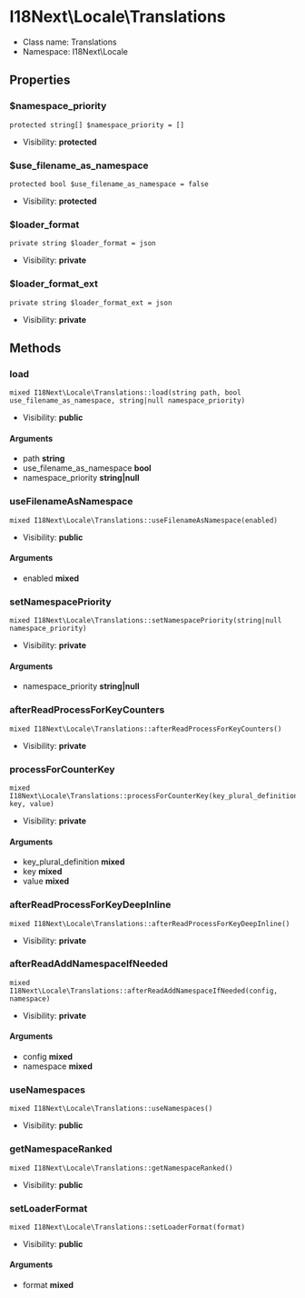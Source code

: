 I18Next\Locale\Translations
===============






* Class name: Translations
* Namespace: I18Next\Locale





Properties
----------


### $namespace_priority

    protected string[] $namespace_priority = []





* Visibility: **protected**


### $use_filename_as_namespace

    protected bool $use_filename_as_namespace = false





* Visibility: **protected**


### $loader_format

    private string $loader_format = json





* Visibility: **private**


### $loader_format_ext

    private string $loader_format_ext = json





* Visibility: **private**


Methods
-------


### load

    mixed I18Next\Locale\Translations::load(string path, bool use_filename_as_namespace, string|null namespace_priority)





* Visibility: **public**


#### Arguments
* path **string**
* use_filename_as_namespace **bool**
* namespace_priority **string|null**



### useFilenameAsNamespace

    mixed I18Next\Locale\Translations::useFilenameAsNamespace(enabled)





* Visibility: **public**


#### Arguments
* enabled **mixed**



### setNamespacePriority

    mixed I18Next\Locale\Translations::setNamespacePriority(string|null namespace_priority)





* Visibility: **private**


#### Arguments
* namespace_priority **string|null**



### afterReadProcessForKeyCounters

    mixed I18Next\Locale\Translations::afterReadProcessForKeyCounters()





* Visibility: **private**




### processForCounterKey

    mixed I18Next\Locale\Translations::processForCounterKey(key_plural_definition, key, value)





* Visibility: **private**


#### Arguments
* key_plural_definition **mixed**
* key **mixed**
* value **mixed**



### afterReadProcessForKeyDeepInline

    mixed I18Next\Locale\Translations::afterReadProcessForKeyDeepInline()





* Visibility: **private**




### afterReadAddNamespaceIfNeeded

    mixed I18Next\Locale\Translations::afterReadAddNamespaceIfNeeded(config, namespace)





* Visibility: **private**


#### Arguments
* config **mixed**
* namespace **mixed**



### useNamespaces

    mixed I18Next\Locale\Translations::useNamespaces()





* Visibility: **public**




### getNamespaceRanked

    mixed I18Next\Locale\Translations::getNamespaceRanked()





* Visibility: **public**




### setLoaderFormat

    mixed I18Next\Locale\Translations::setLoaderFormat(format)





* Visibility: **public**


#### Arguments
* format **mixed**


